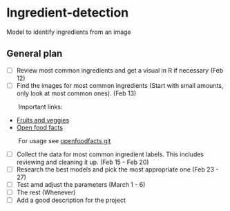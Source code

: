 # Ingredient-detection
Model to identify ingredients from an image


## General plan

- [ ] Review most common ingredients and get a visual in R if necessary (Feb 12)
- [ ] Find the images for most common ingredients (Start with small amounts, only look at most common ones). (Feb 13)

&nbsp;&nbsp;&nbsp;&nbsp;&nbsp;&nbsp; Important links:
* [Fruits and veggies](https://www.kaggle.com/kritikseth/fruit-and-vegetable-image-recognition)
* [Open food facts](https://world.openfoodfacts.org/cgi/search.pl?search_terms=ketchup&search_simple=1&action=process)

&nbsp;&nbsp;&nbsp;&nbsp;&nbsp;&nbsp; For usage see [openfoodfacts git](https://github.com/openfoodfacts/openfoodfacts-python/blob/develop/docs/Usage.md)

- [ ] Collect the data for most common ingredient labels. This includes reviewing and cleaning it up. (Feb 15 - Feb 20)
- [ ] Research the best models and pick the most appropriate one (Feb 23 - 27)
- [ ] Test amd adjust the parameters (March 1 - 6)
- [ ] The rest (Whenever)
- [ ] Add a good description for the project
